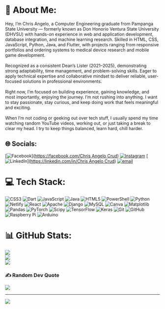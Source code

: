 # 💫 About Me:
Hey, I’m Chris Angelo, a Computer Engineering graduate from Pampanga State University — formerly known as Don Honorio Ventura State University (DHVSU) with hands-on experience in web and application development, database integration, and machine learning research. Skilled in HTML, CSS, JavaScript, Python, Java, and Flutter, with projects ranging from responsive portfolios and ordering systems to medical device research and mobile game development.<br><br>Recognized as a consistent Dean’s Lister (2021–2025), demonstrating strong adaptability, time management, and problem-solving skills. Eager to apply technical expertise and collaborative mindset to deliver reliable, user-focused solutions in professional environments.<br><br>Right now, I’m focused on building experience, gaining knowledge, and most importantly, enjoying the journey. I’m not rushing into anything. I want to stay passionate, stay curious, and keep doing work that feels meaningful and exciting.<br><br>When I’m not coding or geeking out over tech stuff, I usually spend my time watching random YouTube videos, working out, or just taking a break to clear my head. I try to keep things balanced, learn hard, chill harder.


## 🌐 Socials:
[![Facebook](https://img.shields.io/badge/Facebook-%231877F2.svg?logo=Facebook&logoColor=white)]([https://facebook.com/Chris Angelo Crud](https://www.facebook.com/AngeloCrud)) [![Instagram](https://img.shields.io/badge/Instagram-%23E4405F.svg?logo=Instagram&logoColor=white)](https://instagram.com/chrsanc_) [![LinkedIn](https://img.shields.io/badge/LinkedIn-%230077B5.svg?logo=linkedin&logoColor=white)]([https://linkedin.com/in/Chris Angelo Crud](https://www.linkedin.com/in/chris-crud-12132002canc/)) [![email](https://img.shields.io/badge/Email-D14836?logo=gmail&logoColor=white)](mailto:crudchrisangelo@gmail.com) 

# 💻 Tech Stack:
![CSS3](https://img.shields.io/badge/css3-%231572B6.svg?style=for-the-badge&logo=css3&logoColor=white) ![Dart](https://img.shields.io/badge/dart-%230175C2.svg?style=for-the-badge&logo=dart&logoColor=white) ![JavaScript](https://img.shields.io/badge/javascript-%23323330.svg?style=for-the-badge&logo=javascript&logoColor=%23F7DF1E) ![Java](https://img.shields.io/badge/java-%23ED8B00.svg?style=for-the-badge&logo=openjdk&logoColor=white) ![HTML5](https://img.shields.io/badge/html5-%23E34F26.svg?style=for-the-badge&logo=html5&logoColor=white) ![PowerShell](https://img.shields.io/badge/PowerShell-%235391FE.svg?style=for-the-badge&logo=powershell&logoColor=white) ![Python](https://img.shields.io/badge/python-3670A0?style=for-the-badge&logo=python&logoColor=ffdd54) ![Netlify](https://img.shields.io/badge/netlify-%23000000.svg?style=for-the-badge&logo=netlify&logoColor=#00C7B7) ![React](https://img.shields.io/badge/react-%2320232a.svg?style=for-the-badge&logo=react&logoColor=%2361DAFB) ![Apache](https://img.shields.io/badge/apache-%23D42029.svg?style=for-the-badge&logo=apache&logoColor=white) ![Django](https://img.shields.io/badge/django-%23092E20.svg?style=for-the-badge&logo=django&logoColor=white) ![MySQL](https://img.shields.io/badge/mysql-4479A1.svg?style=for-the-badge&logo=mysql&logoColor=white) ![Canva](https://img.shields.io/badge/Canva-%2300C4CC.svg?style=for-the-badge&logo=Canva&logoColor=white) ![Matplotlib](https://img.shields.io/badge/Matplotlib-%23ffffff.svg?style=for-the-badge&logo=Matplotlib&logoColor=black) ![Pandas](https://img.shields.io/badge/pandas-%23150458.svg?style=for-the-badge&logo=pandas&logoColor=white) ![PyTorch](https://img.shields.io/badge/PyTorch-%23EE4C2C.svg?style=for-the-badge&logo=PyTorch&logoColor=white) ![Scipy](https://img.shields.io/badge/SciPy-%230C55A5.svg?style=for-the-badge&logo=scipy&logoColor=%white) ![TensorFlow](https://img.shields.io/badge/TensorFlow-%23FF6F00.svg?style=for-the-badge&logo=TensorFlow&logoColor=white) ![Keras](https://img.shields.io/badge/Keras-%23D00000.svg?style=for-the-badge&logo=Keras&logoColor=white) ![Git](https://img.shields.io/badge/git-%23F05033.svg?style=for-the-badge&logo=git&logoColor=white) ![GitHub](https://img.shields.io/badge/github-%23121011.svg?style=for-the-badge&logo=github&logoColor=white) ![Raspberry Pi](https://img.shields.io/badge/-Raspberry_Pi-C51A4A?style=for-the-badge&logo=Raspberry-Pi) ![Arduino](https://img.shields.io/badge/-Arduino-00979D?style=for-the-badge&logo=Arduino&logoColor=white)
# 📊 GitHub Stats:
![](https://github-readme-stats.vercel.app/api?username=CrudChrisAngelo&theme=dark&hide_border=false&include_all_commits=true&count_private=true)<br/>
![](https://nirzak-streak-stats.vercel.app/?user=CrudChrisAngelo&theme=dark&hide_border=false)<br/>
![](https://github-readme-stats.vercel.app/api/top-langs/?username=CrudChrisAngelo&theme=dark&hide_border=false&include_all_commits=true&count_private=true&layout=compact)

### ✍️ Random Dev Quote
![](https://quotes-github-readme.vercel.app/api?type=horizontal&theme=radical)

---
[![](https://visitcount.itsvg.in/api?id=CrudChrisAngelo&icon=0&color=0)](https://visitcount.itsvg.in)

<!-- Proudly created with GPRM ( https://gprm.itsvg.in ) -->
